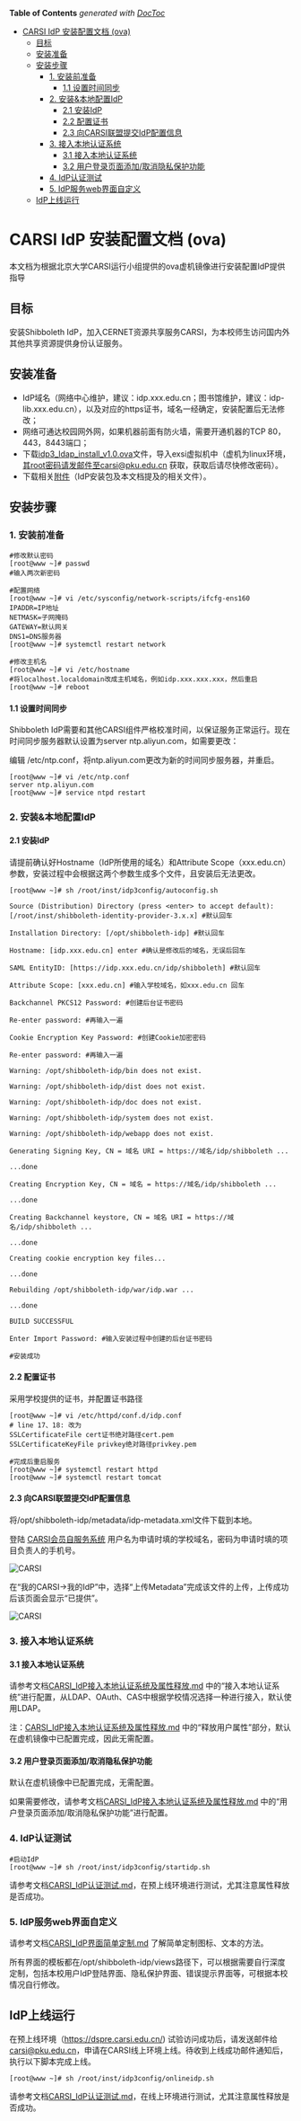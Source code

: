 <!-- START doctoc generated TOC please keep comment here to allow auto update -->
<!-- DON'T EDIT THIS SECTION, INSTEAD RE-RUN doctoc TO UPDATE -->
**Table of Contents**  *generated with [DocToc](https://github.com/thlorenz/doctoc)*

- [CARSI IdP 安装配置文档 (ova)](#carsi-idp-%E5%AE%89%E8%A3%85%E9%85%8D%E7%BD%AE%E6%96%87%E6%A1%A3-ova)
  - [目标](#%E7%9B%AE%E6%A0%87)
  - [安装准备](#%E5%AE%89%E8%A3%85%E5%87%86%E5%A4%87)
  - [安装步骤](#%E5%AE%89%E8%A3%85%E6%AD%A5%E9%AA%A4)
    - [1. 安装前准备](#1-%E5%AE%89%E8%A3%85%E5%89%8D%E5%87%86%E5%A4%87)
      - [1.1 设置时间同步](#11-%E8%AE%BE%E7%BD%AE%E6%97%B6%E9%97%B4%E5%90%8C%E6%AD%A5)
    - [2. 安装&本地配置IdP](#2-%E5%AE%89%E8%A3%85%E6%9C%AC%E5%9C%B0%E9%85%8D%E7%BD%AEidp)
      - [2.1 安装IdP](#21-%E5%AE%89%E8%A3%85idp)
      - [2.2 配置证书](#22-%E9%85%8D%E7%BD%AE%E8%AF%81%E4%B9%A6)
      - [2.3 向CARSI联盟提交IdP配置信息](#23-%E5%90%91carsi%E8%81%94%E7%9B%9F%E6%8F%90%E4%BA%A4idp%E9%85%8D%E7%BD%AE%E4%BF%A1%E6%81%AF)
    - [3. 接入本地认证系统](#3-%E6%8E%A5%E5%85%A5%E6%9C%AC%E5%9C%B0%E8%AE%A4%E8%AF%81%E7%B3%BB%E7%BB%9F)
      - [3.1 接入本地认证系统](#31-%E6%8E%A5%E5%85%A5%E6%9C%AC%E5%9C%B0%E8%AE%A4%E8%AF%81%E7%B3%BB%E7%BB%9F)
      - [3.2 用户登录页面添加/取消隐私保护功能](#32-%E7%94%A8%E6%88%B7%E7%99%BB%E5%BD%95%E9%A1%B5%E9%9D%A2%E6%B7%BB%E5%8A%A0%E5%8F%96%E6%B6%88%E9%9A%90%E7%A7%81%E4%BF%9D%E6%8A%A4%E5%8A%9F%E8%83%BD)
    - [4. IdP认证测试](#4-idp%E8%AE%A4%E8%AF%81%E6%B5%8B%E8%AF%95)
    - [5. IdP服务web界面自定义](#5-idp%E6%9C%8D%E5%8A%A1web%E7%95%8C%E9%9D%A2%E8%87%AA%E5%AE%9A%E4%B9%89)
  - [IdP上线运行](#idp%E4%B8%8A%E7%BA%BF%E8%BF%90%E8%A1%8C)

<!-- END doctoc generated TOC please keep comment here to allow auto update -->

 

# CARSI IdP 安装配置文档 (ova)



本文档为根据北京大学CARSI运行小组提供的ova虚机镜像进行安装配置IdP提供指导

## 目标

安装Shibboleth IdP，加入CERNET资源共享服务CARSI，为本校师生访问国内外其他共享资源提供身份认证服务。

## 安装准备

- IdP域名（网络中心维护，建议：idp.xxx.edu.cn；图书馆维护，建议：idp-lib.xxx.edu.cn），以及对应的https证书，域名一经确定，安装配置后无法修改；
- 网络可通达校园网外网，如果机器前面有防火墙，需要开通机器的TCP 80，443，8443端口；
- 下载[idp3_ldap_install_v1.0.ova](https://mgmt.carsi.edu.cn/frontend/web/docs/idp3_ldap_install_v1.0.ova)文件，导入exsi虚拟机中（虚机为linux环境，其root密码请发邮件至carsi@pku.edu.cn 获取，获取后请尽快修改密码）。
- 下载相关[附件](https://mgmt.carsi.edu.cn/frontend/web/docs/carsi-idp-installation-manual.zip)（IdP安装包及本文档提及的相关文件）。

## 安装步骤

### 1. 安装前准备

```
#修改默认密码
[root@www ~]# passwd
#输入两次新密码

#配置网络
[root@www ~]# vi /etc/sysconfig/network-scripts/ifcfg-ens160
IPADDR=IP地址
NETMASK=子网掩码
GATEWAY=默认网关
DNS1=DNS服务器
[root@www ~]# systemctl restart network

#修改主机名
[root@www ~]# vi /etc/hostname
#将localhost.localdomain改成主机域名，例如idp.xxx.xxx.xxx，然后重启
[root@www ~]# reboot
```



#### 1.1 设置时间同步

Shibboleth IdP需要和其他CARSI组件严格校准时间，以保证服务正常运行。现在时间同步服务器默认设置为server ntp.aliyun.com，如需要更改：

编辑 /etc/ntp.conf，将ntp.aliyun.com更改为新的时间同步服务器，并重启。

```
[root@www ~]# vi /etc/ntp.conf
server ntp.aliyun.com
[root@www ~]# service ntpd restart
```



### 2. 安装&本地配置IdP

#### 2.1 安装IdP
请提前确认好Hostname（IdP所使用的域名）和Attribute Scope（xxx.edu.cn）参数，安装过程中会根据这两个参数生成多个文件，且安装后无法更改。

```
[root@www ~]# sh /root/inst/idp3config/autoconfig.sh

Source (Distribution) Directory (press <enter> to accept default): [/root/inst/shibboleth-identity-provider-3.x.x] #默认回车

Installation Directory: [/opt/shibboleth-idp] #默认回车

Hostname: [idp.xxx.edu.cn] enter #确认是修改后的域名，无误后回车

SAML EntityID: [https://idp.xxx.edu.cn/idp/shibboleth] #默认回车

Attribute Scope: [xxx.edu.cn] #输入学校域名，如xxx.edu.cn 回车

Backchannel PKCS12 Password: #创建后台证书密码

Re-enter password: #再输入一遍

Cookie Encryption Key Password: #创建Cookie加密密码

Re-enter password: #再输入一遍

Warning: /opt/shibboleth-idp/bin does not exist.

Warning: /opt/shibboleth-idp/dist does not exist.

Warning: /opt/shibboleth-idp/doc does not exist.

Warning: /opt/shibboleth-idp/system does not exist.

Warning: /opt/shibboleth-idp/webapp does not exist.

Generating Signing Key, CN = 域名 URI = https://域名/idp/shibboleth ...

...done

Creating Encryption Key, CN = 域名 = https://域名/idp/shibboleth ...

...done

Creating Backchannel keystore, CN = 域名 URI = https://域名/idp/shibboleth ...

...done

Creating cookie encryption key files...

...done

Rebuilding /opt/shibboleth-idp/war/idp.war ...

...done

BUILD SUCCESSFUL

Enter Import Password: #输入安装过程中创建的后台证书密码

#安装成功
```



#### 2.2 配置证书

采用学校提供的证书，并配置证书路径

```
[root@www ~]# vi /etc/httpd/conf.d/idp.conf
# line 17、18: 改为
SSLCertificateFile cert证书绝对路径cert.pem
SSLCertificateKeyFile privkey绝对路径privkey.pem

#完成后重启服务
[root@www ~]# systemctl restart httpd
[root@www ~]# systemctl restart tomcat
```



#### 2.3 向CARSI联盟提交IdP配置信息

将/opt/shibboleth-idp/metadata/idp-metadata.xml文件下载到本地。

登陆 [CARSI会员自服务系统](https://mgmt.carsi.edu.cn) 用户名为申请时填的学校域名，密码为申请时填的项目负责人的手机号。

![CARSI](/CARSI_IdP安装配置文档_ova.files/001.png)

在“我的CARSI->我的IdP”中，选择“上传Metadata”完成该文件的上传，上传成功后该页面会显示“已提供”。

![CARSI](/CARSI_IdP安装配置文档_ova.files/002.png)

### 3. 接入本地认证系统

#### 3.1 接入本地认证系统

请参考文档[CARSI_IdP接入本地认证系统及属性释放.md](CARSI_IdP接入本地认证系统及属性释放.md) 中的“接入本地认证系统”进行配置，从LDAP、OAuth、CAS中根据学校情况选择一种进行接入，默认使用LDAP。

注：[CARSI_IdP接入本地认证系统及属性释放.md](CARSI_IdP接入本地认证系统及属性释放.md) 中的“释放用户属性”部分，默认在虚机镜像中已配置完成，因此无需配置。

#### 3.2 用户登录页面添加/取消隐私保护功能

默认在虚机镜像中已配置完成，无需配置。

如果需要修改，请参考文档[CARSI_IdP接入本地认证系统及属性释放.md](CARSI_IdP接入本地认证系统及属性释放.md) 中的“用户登录页面添加/取消隐私保护功能”进行配置。

### 4. IdP认证测试

```
#启动IdP
[root@www ~]# sh /root/inst/idp3config/startidp.sh
```

请参考文档[CARSI_IdP认证测试.md](CARSI_IdP认证测试.md)，在预上线环境进行测试，尤其注意属性释放是否成功。

### 5. IdP服务web界面自定义

请参考文档[CARSI_IdP界面简单定制.md](CARSI_IdP界面简单定制.md) 了解简单定制图标、文本的方法。

所有界面的模板都在/opt/shibboleth-idp/views路径下，可以根据需要自行深度定制，包括本校用户IdP登陆界面、隐私保护界面、错误提示界面等，可根据本校情况自行修改。

## IdP上线运行

在预上线环境（https://dspre.carsi.edu.cn/) 试验访问成功后，请发送邮件给 carsi@pku.edu.cn，申请在CARSI线上环境上线。待收到上线成功邮件通知后，执行以下脚本完成上线。

```
[root@www ~]# sh /root/inst/idp3config/onlineidp.sh
```

请参考文档[CARSI_IdP认证测试.md](CARSI_IdP认证测试.md)，在线上环境进行测试，尤其注意属性释放是否成功。

